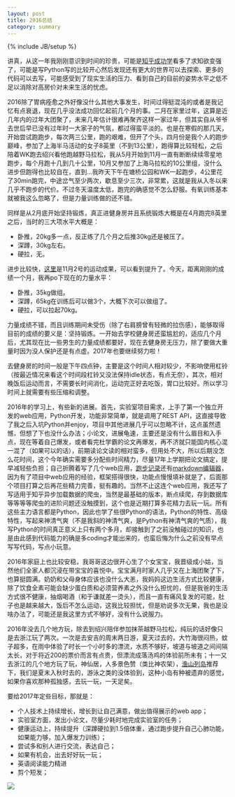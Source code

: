 ```yaml
---
layout: post
title: 2016总结
category: summary
---
```

{% include JB/setup %}

讲真，从这一年我刚刚意识到时间的珍贵，可能是[知乎成功学](https://www.zhihu.com/lives/757587093366009856)看多了求知欲变强了，可能是写Python写的比较开心然后发现还有更大的世界可以去探索、更多的代码可以去写，可能感受到了现实生活的压力、看到自己的目前的姿势水平之低不足以消除对高房价对未来生活的忧虑。

2016除了胃病痊愈之外好像没什么其他大事发生，时间过得挺混沌的或者是我记忆有点衰退，现在几乎没法成功回忆起前几个月的事。二月在家里过年，这算是近几年内的过年大团聚了，未来几年估计很难再聚齐这样一家过年，但其实自从爷爷去世后早已没有过年时一大家子的气氛，都过得蛮平淡的。也是在寒假的那几天，开始尝试跑跑步，每次两三公里，跑的艰难，但开了个头，四月份是我个人的跑步巅峰，参加了上海半马活动的女子8英里（不到13公里），跑得算比较轻松，之后陪着WK跑去绍兴看他跑越野马拉松，我从5月开始到11月一直有断断续续零星地跑步，每个月跑十几到几十公里，10月又参加了上海马拉松的10公里组，没什么进步但跑得也比较自在，直到...我昨天下午在塘桥公园和WK一起跑步，4公里花了30min跑完，中途岔气至少两次，歇息至少三次，非常累，这就是我从入冬以来几乎不跑步的代价。不过冬天温度太低，跑完的确感觉不怎么舒服。有氧训练基本就被我这么忽略了，但是力量训练做的还不错。

同样是从2月底开始坚持锻炼，真正进健身房并且系统锻炼大概是在4月跑完8英里之后，当时的三大项水平大概是：

- 卧推，20kg多一点，反正练了几个月之后推30kg还是被压了。
- 深蹲，30kg左右。
- 硬拉，无。 

进步比较快，[这里](http://9beans.site/exercise/2016/11/02/about-training)是11月2号的运动成果，可以看到提升了。今天，距离刚刚的成绩一个月，我再po下现在的力量水平：

- 卧推，35kg做组。
- 深蹲，65kg在训练后可以做3个，大概下次可以做组了。
- 硬拉，可以拉起70kg。

力量成绩不错，而且训练期间未受伤（除了右肩膀曾有轻微的拉伤感），能够取得目前的成绩的要义是：坚持锻炼。一开始去学校健身房还蛮尴尬的，适应几个月后，尤其现在比一些男生的力量成绩都要好，现在去健身房无压力，除了要做大重量时因为没人保护还是有点虚。2017年也要继续努力啦！

去健身房的时间一般是下午四点钟，主要是这个时间人相对较少，不影响使用杠铃（按最近情况来看这个时间段杠铃又没法保持idle状态，有点无奈），其次，相对晚饭后运动而言，不需要长时间消化，运动完正好去吃饭，胃口比较好。所以学习时间上就需要有些压缩和调整。

2016年的学习上，有些新的进展。首先，实验室项目需求，上手了第一个独立开发的web应用，Python开发，功能非常简单，就是调用了REST API，这直接导致了我之后入坑Python并enjoy，项目中其他进展几乎可以忽略不计，这点虽然遗憾，但想了下也没什么办法；小论文，进展龟速，主要还是没有什么眉目和入手点，现在等着自己爆发，或者看完杜学霸的论文再爆发，再不济就只能国内核心混一混了（如果可以的话），前期读论文读的相对蛮多，但用处不大，所以后期没怎么花时间，这个今年确实需要多分配些时间精力，尽量17年上学期把论文搞定，提早减轻些负担；自己折腾着写了几个web应用，[跑步记录](http://59.110.139.171:9888/)还有[markdown编辑器](http://59.110.139.171:9876/)，因为有了项目中web应用的经验，框架搭得很快，功能点慢慢填补就是了，后面那个项目打算之后再花些精力完善，挺有趣的。当然不止这连个web应用，我还写了写适用于知乎异步加载数据的爬虫，当然是最基础的版本，断点续爬，存到数据库等等等等爬虫的进阶问题还没触摸到，这个也是近期打算多花精力去玩一玩。所有这些主力语言都是Python，因此也学了些很Python的语法，Python的特性、高级特性，写起来神清气爽（不是我斜的神清气爽，是Python有神清气爽的气质），我写Python的时间真正意义上只有两个多月，却接触到了之前没触碰过的知识，也是由此感到代码能力的确是多coding才能出来的，也蛮后悔为什么之前没有早点写写代码，写点小玩意。

2016年家庭上也比较安稳，我哥哥这边很开心生了个女宝宝，我晋级成小姑，当然他们全家人都沉浸在带宝宝的喜悦中。宝宝满月时家人几乎又在上海团聚了下，也算挺圆满。奶奶和父母身体应该也没什么大恙，我妈妈这边生活方式比较健康，除了饮食全素可能会缺少蛋白质和必须营养素之外没什么担忧的，但是我爸的生活方式很不健康，抽烟喝酒（和于谦就差一烫头），而且一直有痛风复发的可能，肚子也是越来越大，饭后不怎么运动，这我比较担忧，但是劝说多次无果，我也是没啥办法了，可能还是我这里方式不够好，没有什么说服力。

2016年没去几个地方玩，除去到绍兴陪伴参加抹茶越野马拉松，纯玩的话好像只是去浙江玩了两次。一次是去安吉的周末两日游，夏天过去的，大竹海很闷热，蚊子超多，在雨中体验了时长一个小时多的漂流，水质不够好，坡道与坡道之间间隔太长，对于将近200的票价而言有点贵，但漂流成落汤鸡的体验前所未有；十一又去浙江的几个地方玩了玩，神仙居，人多景色赞（类比神农架），[渔山列岛](http://www.mafengwo.cn/i/1329281.html)推荐下，我们是夏末入秋时去的，游泳之类的没体验到，这种小岛有种被遗弃的感觉，如果你喜欢那种孤独感，去玩一玩，一天足矣。

要给2017年定些目标，那就是：

- 个人技术上持续增长，增长到让自己满意，做出值得展示的web app；
- 实验室方面，发出小论文，尽量少耗时地完成实验室的任务；
- 健康运动上，持续提升（深蹲硬拉到1.5倍体重，通过跑步提升自己心肺功能，如果能力够，加入爆发力训练）；
- 尝试多和别人进行交流，表达自己；
- 如果有机会，出去好好玩一玩；
- 英语阅读能力精进
- 剪个短发；

![](https://ooo.0o0.ooo/2017/01/03/586bcbc76a18e.jpg)

